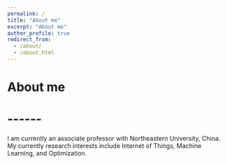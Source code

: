 ```yaml
---
permalink: /
title: "About me"
excerpt: "About me"
author_profile: true
redirect_from: 
  - /about/
  - /about.html
---
```



# About me
# ------

I am currently an associate professor with Northeastern University, China. 
My currently research interests include Internet of Things, Machine Learning, and Optimization.
